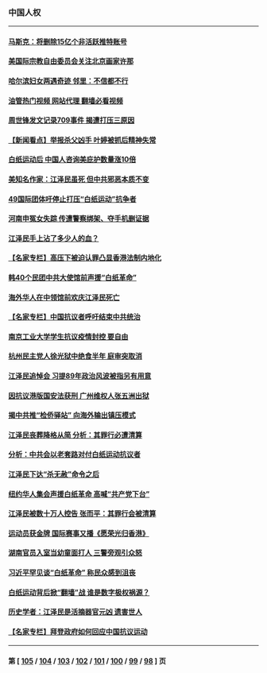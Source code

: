 ### 中国人权
---
#### [马斯克：将删除15亿个非活跃推特账号](../../pages/ncid278/n13882046.md?12101645) 
#### [美国际宗教自由委员会关注北京画家许那](../../pages/ncid278/n13881819.md?12101645) 
#### [哈尔滨妇女两遇奇迹 邻里：不信都不行](../../pages/ncid278/n13878017.md?12101645) 
#### [油管热门视频 网站代理 翻墙必看视频](http://138.2.39.72:81/youtube.html?epic-marker?12101645)
#### [周世锋发文记录709事件 揭遭打压三原因](../../pages/ncid278/n13881308.md?12101645) 
#### [【新闻看点】举报杀父凶手 叶婷被抓后精神失常](../../pages/ncid278/n13881223.md?12101645) 
#### [白纸运动后 中国人咨询美庇护数量涨10倍](../../pages/ncid278/n13881172.md?12101645) 
#### [美知名作家：江泽民虽死 但中共邪恶本质不变](../../pages/ncid278/n13877684.md?12101645) 
#### [49国际团体吁停止打压“白纸运动”抗争者](../../pages/ncid278/n13880790.md?12101645) 
#### [河南申冤女失踪 传遭警察绑架、夺手机删证据](../../pages/ncid278/n13880211.md?12101645) 
#### [江泽民手上沾了多少人的血？](../../pages/ncid278/n13880318.md?12101645) 
#### [【名家专栏】高压下被迫认罪凸显香港法制内地化](../../pages/ncid278/n13880257.md?12101645) 
#### [韩40个民团中共大使馆前声援“白纸革命”](../../pages/ncid278/n13880175.md?12101645) 
#### [海外华人在中领馆前欢庆江泽民死亡](../../pages/ncid278/n13880142.md?12101645) 
#### [【名家专栏】中国抗议者呼吁结束中共统治](../../pages/ncid278/n13879549.md?12101645) 
#### [南京工业大学学生抗议疫情封控 要自由](../../pages/ncid278/n13879496.md?12101645) 
#### [杭州民主党人徐光狱中绝食半年 庭审突取消](../../pages/ncid278/n13879440.md?12101645) 
#### [江泽民追悼会 习提89年政治风波被指另有用意](../../pages/ncid278/n13879438.md?12101645) 
#### [因抗议港版国安法获刑 广州维权人张五洲出狱](../../pages/ncid278/n13879392.md?12101645) 
#### [揭中共推“检侨驿站” 向海外输出镇压模式](../../pages/ncid278/n13878090.md?12101645) 
#### [江泽民丧葬降格从简 分析：其罪行必遭清算](../../pages/ncid278/n13878870.md?12101645) 
#### [分析：中共会以老套路对付白纸运动抗议者](../../pages/ncid278/n13878674.md?12101645) 
#### [江泽民下达“杀无赦”命令之后](../../pages/ncid278/n13878084.md?12101645) 
#### [纽约华人集会声援白纸革命 高喊“共产党下台”](../../pages/ncid278/n13878279.md?12101645) 
#### [江泽民被数十万人控告 张而平：其罪行会被清算](../../pages/ncid278/n13878074.md?12101645) 
#### [运动员获金牌 国际赛事又播《愿荣光归香港》](../../pages/ncid278/n13877945.md?12101645) 
#### [湖南官员入室当幼童面打人 三警旁观引众怒](../../pages/ncid278/n13877936.md?12101645) 
#### [习近平罕见谈“白纸革命” 称民众感到沮丧](../../pages/ncid278/n13877901.md?12101645) 
#### [白纸运动背后掀“翻墙”战 谁是数字极权祸源？](../../pages/ncid278/n13877754.md?12101645) 
#### [历史学者：江泽民是活摘器官元凶 遗害世人](../../pages/ncid278/n13877707.md?12101645) 
#### [【名家专栏】拜登政府如何回应中国抗议运动](../../pages/ncid278/n13877490.md?12101645) 

---
#### 第 [ [105](./105.md?12101645) / [104](./104.md?12101645) / [103](./103.md?12101645) / [102](./102.md?12101645) / [101](./101.md?12101645) / [100](./100.md?12101645) / [99](./99.md?12101645) / [98](./98.md?12101645) ] 页
